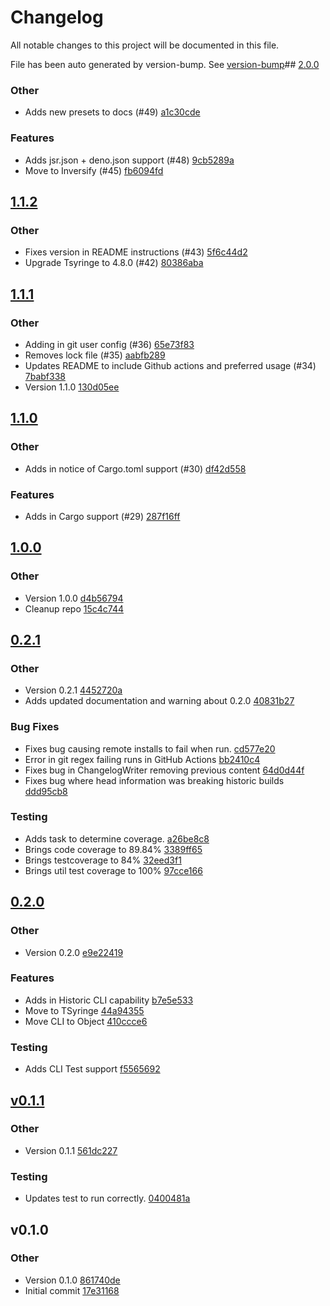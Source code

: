 
# Changelog

All notable changes to this project will be documented in this file.

File has been auto generated by version-bump. See [version-bump](https://deno.land/x/version_bump)## [2.0.0](https://github.com/jhechtf/version-bump/compare/1.1.2..2.0.0)


### Other

- Adds new presets to docs (#49)
  [a1c30cde](https://github.com/jhechtf/version-bump/commit/a1c30cdea716066bf08df3f2f40e569166635c3a)


### Features

- Adds jsr.json + deno.json support (#48)
  [9cb5289a](https://github.com/jhechtf/version-bump/commit/9cb5289aa57f151566ff4e6118fd8e4e9d319865)
- Move to Inversify (#45)
  [fb6094fd](https://github.com/jhechtf/version-bump/commit/fb6094fda44b7781a2ef534f673023d6f3d95f53)

## [1.1.2](https://github.com/jhechtf/version-bump/compare/1.1.1..1.1.2)


### Other

- Fixes version in README instructions (#43)
  [5f6c44d2](https://github.com/jhechtf/version-bump/commit/5f6c44d2cca90a0788c45cd46b5f077c0d74b709)
- Upgrade Tsyringe to 4.8.0 (#42)
  [80386aba](https://github.com/jhechtf/version-bump/commit/80386abaafe741feb52dd5fa5b8f50cc7e38a748)

## [1.1.1](https://github.com/jhechtf/version-bump/compare/1.1.0..1.1.1)


### Other

- Adding in git user config (#36)
  [65e73f83](https://github.com/jhechtf/version-bump/commit/65e73f837d55209784f810fc569583efd58189f1)
- Removes lock file (#35)
  [aabfb289](https://github.com/jhechtf/version-bump/commit/aabfb2897f8805669e5ec034df3668f2f3a292bf)
- Updates README to include Github actions and preferred usage (#34)
  [7babf338](https://github.com/jhechtf/version-bump/commit/7babf33866a5b5dec75988a95858516a2bb92b9c)
- Version 1.1.0
  [130d05ee](https://github.com/jhechtf/version-bump/commit/130d05ee852c166f2d5cfbfd25d49b5eb1dce4cb)

## [1.1.0](https://github.com/jhechtf/version-bump/compare/1.0.0..1.1.0)


### Other

- Adds in notice of Cargo.toml support (#30)
  [df42d558](https://github.com/jhechtf/version-bump/commit/df42d558005f0fad8a91c5c9bee16a3d95b48cb7)


### Features

- Adds in Cargo support (#29)
  [287f16ff](https://github.com/jhechtf/version-bump/commit/287f16ffeb9aa92f03879689ac156b75bfe8544c)



## [1.0.0](https://github.com/jhechtf/version-bump/compare/0.2.1..1.0.0)


### Other

- Version 1.0.0
  [d4b56794](https://github.com/jhechtf/version-bump/commit/d4b56794aeb6b991856c58d69d979d1c13f119b6)
- Cleanup repo
  [15c4c744](https://github.com/jhechtf/version-bump/commit/15c4c744ea7a395b2163971eb7d1bc23d9a7a910)



## [0.2.1](https://github.com/jhechtf/version-bump/compare/0.2.0..0.2.1)


### Other

- Version 0.2.1
  [4452720a](https://github.com/jhechtf/version-bump/commit/4452720aad41fcaa53ef749371af1db295a3e06f)
- Adds updated documentation and warning about 0.2.0
  [40831b27](https://github.com/jhechtf/version-bump/commit/40831b27c4e258fb7616a1f42d398f3d139856bf)


### Bug Fixes

- Fixes bug causing remote installs to fail when run.
  [cd577e20](https://github.com/jhechtf/version-bump/commit/cd577e20bcc1fd58532e1c6cf3e7ccce3496d507)
- Error in git regex failing runs in GitHub Actions
  [bb2410c4](https://github.com/jhechtf/version-bump/commit/bb2410c4703528443910b4ed5abd89ee5027a886)
- Fixes bug in ChangelogWriter removing previous content
  [64d0d44f](https://github.com/jhechtf/version-bump/commit/64d0d44f564efa4c9c509e90e31586ec0e127190)
- Fixes bug where head information was breaking historic builds
  [ddd95cb8](https://github.com/jhechtf/version-bump/commit/ddd95cb84397807c589bc47e570f8d6728bbb235)


### Testing

- Adds task to determine coverage.
  [a26be8c8](https://github.com/jhechtf/version-bump/commit/a26be8c819f42e8aa58c6933e768ef34bbe86ba9)
- Brings code coverage to 89.84%
  [3389ff65](https://github.com/jhechtf/version-bump/commit/3389ff65479587c9b35c22ea87c69153c7964f3d)
- Brings testcoverage to 84%
  [32eed3f1](https://github.com/jhechtf/version-bump/commit/32eed3f13c6464d090281aa41a20b2bbd20ad8fa)
- Brings util test coverage to 100%
  [97cce166](https://github.com/jhechtf/version-bump/commit/97cce166de698723fbbfba0761ffd38237d607b0)



## [0.2.0](https://github.com/jhechtf/version-bump/compare/v0.1.1..0.2.0)


### Other

- Version 0.2.0
  [e9e22419](https://github.com/jhechtf/version-bump/commit/e9e22419eb6496d9cb0236365ee463c2f3ece2cc)


### Features

- Adds in Historic CLI capability
  [b7e5e533](https://github.com/jhechtf/version-bump/commit/b7e5e533225ef5ce578c2a2668ca8412be68c0b8)
- Move to TSyringe
  [44a94355](https://github.com/jhechtf/version-bump/commit/44a943556044c9a9ca1401caa75e004ca7eb51cc)
- Move CLI to Object
  [410ccce6](https://github.com/jhechtf/version-bump/commit/410ccce603fd1c76f0b8c7e41c0ac317638b5ca3)


### Testing

- Adds CLI Test support
  [f5565692](https://github.com/jhechtf/version-bump/commit/f556569216e57dc7cdbee792f55a6bb885ac4394)



## [v0.1.1](https://github.com/jhechtf/version-bump/compare/v0.1.0..v0.1.1)


### Other

- Version 0.1.1
  [561dc227](https://github.com/jhechtf/version-bump/commit/561dc227f92008af56c8ecd8fdbf944c6517b5dc)


### Testing

- Updates test to run correctly.
  [0400481a](https://github.com/jhechtf/version-bump/commit/0400481abfc55ad549c7e31f12fd76d8bd09128f)



## v0.1.0
### Other

- Version 0.1.0
  [861740de](https://github.com/jhechtf/version-bump/commit/861740de617436376907937edd9b87d0f01011d5)
- Initial commit
  [17e31168](https://github.com/jhechtf/version-bump/commit/17e3116854dd3e6be508fd7277c4f586c4c39cc1)

